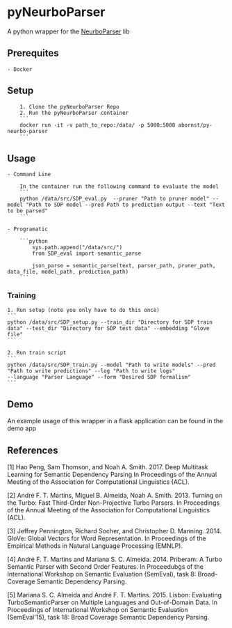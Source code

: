 # pyNeurboParser
A python wrapper for the [NeurboParser](https://github.com/Noahs-ARK/NeurboParser) lib 

## Prerequites
    - Docker

## Setup
        1. Clone the pyNeurboParser Repo
        2. Run the pyNeurboParser container
        ```
        docker run -it -v path_to_repo:/data/ -p 5000:5000 abornst/py-neurbo-parser
        ```

## Usage 
    - Command Line

        In the container run the following command to evaluate the model
        ```
        python /data/src/SDP_eval.py  --pruner "Path to pruner model" --model "Path to SDP model --pred Path to prediction output --text "Text to be parsed"
        ```

    - Programatic

        ```python
            sys.path.append("/data/src/")
            from SDP_eval import semantic_parse

            json_parse = semantic_parse(text, parser_path, pruner_path, data_file, model_path, prediction_path)
        ```

### Training    
    1. Run setup (note you only have to do this once)
    ```
    python /data/src/SDP_setup.py --train_dir "Directory for SDP train data" --test_dir "Directory for SDP test data" --embedding "Glove file"
    ```

    2. Run train script 
    ```
    python /data/src/SDP_train.py --model "Path to write models" --pred "Path to write predictions" --log "Path to write logs"
	--language "Parser Language" --form "Desired SDP formalism"
    ```

## Demo
An example usage of this wrapper in a flask application can be found in the demo app

## References
	
[1] Hao Peng, Sam Thomson, and Noah A. Smith. 2017. 
Deep Multitask Learning for Semantic Dependency Parsing
In Proceedings of the Annual Meeting of the Association for Computational Linguistics (ACL).
	
[2] André F. T. Martins, Miguel B. Almeida, Noah A. Smith. 2013. 
Turning on the Turbo: Fast Third-Order Non-Projective Turbo Parsers. 
In Proceedings of the Annual Meeting of the Association for Computational Linguistics (ACL).
	
[3] Jeffrey Pennington, Richard Socher, and Christopher D. Manning. 2014. 
GloVe: Global Vectors for Word Representation. 
In Proceedings of the Empirical Methods in Natural Language Processing (EMNLP).

[4] André F. T. Martins and Mariana S. C. Almeida. 2014.
Priberam: A Turbo Semantic Parser with Second Order Features.
In Proceedubgs of the International Workshop on Semantic Evaluation (SemEval), task 8: Broad-Coverage Semantic Dependency Parsing.

[5] Mariana S. C. Almeida and André F. T. Martins. 2015.
Lisbon: Evaluating TurboSemanticParser on Multiple Languages and Out-of-Domain Data.
In Proceedings of International Workshop on Semantic Evaluation (SemEval'15), task 18: Broad Coverage Semantic Dependency Parsing.

